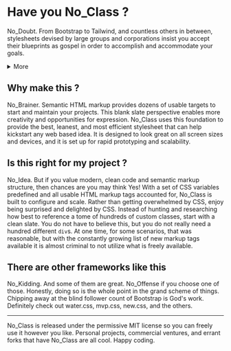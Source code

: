 # Have you No_Class ?
No_Doubt. From Bootstrap to Tailwind, and countless others in between, stylesheets devised by large groups and corporations insist you accept their blueprints as gospel in order to accomplish and accommodate your goals.
<details>
<summary>More</summary>

Without exercising any measure of critical thinking, it is natural to accept this messaging. However, as anyone who has invested time and energy into using exceedingly large and opinionated stylesheets can attest, these solutions regularly create more problems than they claim to solve.
While there are benefits to using highly manufactured and processed frameworks (now you can split-up the work of a single person among dozens of people who should all be able to contribute and not mess up anything!), these behemoths consistently prove to be overkill for the majority of projects. If you or your organization chooses to adopt one of these frameworks, you are locked-in. That choice is a commitment tantamount to a contract or marriage. Transitioning away from one processed framework to another will demand time, specialized effort from trained professionals, and most of your operational expenditure for the remaining calendar year.

In theory, in a vacuum, if you ignore reality, then please go enjoy. This is not for you. This is for people who have No_Class. This is for people who have No Time to waste. For those who have No Care for bullsh** they do not need. For those who have No Respect for frameworks that reinvent so much of what is already available out of the box with traditional markup elements, CSS Flexbox, and CSS Grid. This is for those who want to deliver the best work, the most efficient work, with nothing that is not needed.

Bloated CSS frameworks can intimidate and frustrate even the most practiced designers and developers. That is why Wix and SquareSpace exist. For those who are scared and lazy. The idea that you must learn and abide by all of the rules set forth in a framework devised out of congested groupthink is backwards. It creates a natural barrier to entry that hinders interest and adoption.

No_Class is a blank slate. No_Class encourages minimalism, efficiency, and creative thinking. No_Class is for the best of us. Make what you make with No_Class.
</details>

## Why make this ?
No_Brainer. Semantic HTML markup provides dozens of usable targets to start and maintain your projects. This blank slate perspective enables more creativity and opportunities for expression. No_Class uses this foundation to provide the best, leanest, and most efficient stylesheet that can help kickstart any web based idea. It is designed to look great on all screen sizes and devices, and it is set up for rapid prototyping and scalability.

## Is this right for my project ?
No_Idea. But if you value modern, clean code and semantic markup structure, then chances are you may think Yes! With a set of CSS variables predefined and all usable HTML markup tags accounted for, No_Class is built to configure and scale. Rather than getting overwhelmed by CSS, enjoy being surprised and delighted by CSS. Instead of hunting and researching how best to reference a tome of hundreds of custom classes, start with a clean slate. You do not have to believe this, but you do not really need a hundred different `div`s. At one time, for some scenarios, that was reasonable, but with the constantly growing list of new markup tags available it is almost criminal to not utilize what is freely available.

## There are other frameworks like this
No_Kidding. And some of them are great. No_Offense if you choose one of those. Honestly, doing so is the whole point in the grand scheme of things. Chipping away at the blind follower count of Bootstrap is God's work. Definitely check out water.css, mvp.css, new.css, and the others.

---

No_Class is released under the permissive MIT license so you can freely use it however you like. Personal projects, commercial ventures, and errant forks that have No_Class are all cool. Happy coding.